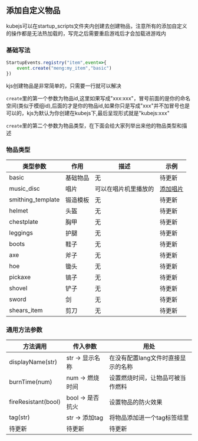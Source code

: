 ## 添加自定义物品
kubejs可以在startup_scripts文件夹内创建去创建物品，注意所有的添加自定义的操作都是无法热加载的，写完之后需要重启游戏后才会加载进游戏内
### 基础写法
```js
StartupEvents.registry("item",event=>{
    event.create("meng:my_item","basic")
})
```
kjs创建物品是非常简单的，只需要一行就可以解决

`create`里的第一个参数为物品id,这里如果写成"xxx:xxx"，冒号前面的是你的命名空间(类似于模组id),后面的才是你的物品id,如果你只是写成"xxx"并不加冒号也是可以的，kjs为默认为你创建在kubejs下,最后呈现形式就是"kubejs:xxx"

`create`里的第二个参数为物品类型，在下面会给大家列举出来他的物品类型和描述

### 物品类型
|      类型参数      |   作用   |          描述         |                示例                 |
| ----------------- | -------- | -------------------- | ----------------------------------- |
|        basic      |  基础物品 |          无          |                    待更新            |
|      music_disc   |    唱片   | 可以在唱片机里播放的  | [添加唱片](./item-type/chang-pian.md) |
| smithing_template |  锻造模板 |          无          |                    待更新            |
|       helmet      |    头盔   |          无          |                    待更新            |
|     chestplate    |    胸甲   |          无          |                    待更新            |
|      leggings     |    护腿   |          无          |                    待更新            |
|        boots      |    鞋子   |          无          |                    待更新            |
|         axe       |    斧子   |          无          |                    待更新            |
|         hoe       |    锄头   |          无          |                    待更新            |
|       pickaxe     |    镐子   |          无          |                    待更新            |
|       shovel      |    铲子   |          无          |                    待更新            |
|        sword      |     剑    |          无          |                    待更新            |
|     shears_item   |    剪刀   |          无          |                    待更新            |

### 通用方法参数
|        方法调用      |     传入参数     |               用处                |
| ------------------- | --------------- | --------------------------------- |
|   displayName(str)  |  str -> 显示名称 |  在没有配置lang文件时直接显示的名称 |
|    burnTime(num)    |  num -> 燃烧时间 |   设置燃烧时间，让物品可被当作燃料  |
| fireResistant(bool) | bool -> 是否抗火 |          设置物品的防火效果        |
|       tag(str)      |  str -> 添加tag  |     将物品添加进一个tag标签组里    |
|         待更新      |      待更新       |          待更新                  |